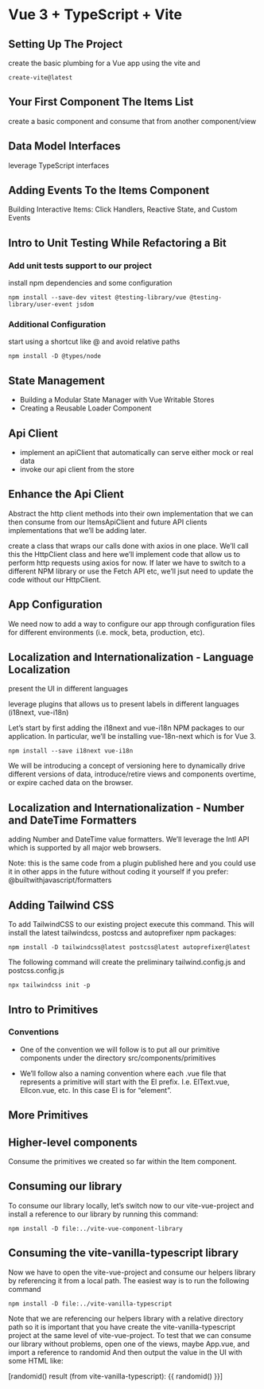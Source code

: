 # Vue 3 + TypeScript + Vite

## Setting Up The Project

create the basic plumbing for a Vue app using the vite and

```shell
create-vite@latest
```

## Your First Component The Items List

create a basic component and consume that from another component/view

## Data Model Interfaces

leverage TypeScript interfaces

## Adding Events To the Items Component

Building Interactive Items: Click Handlers, Reactive State, and Custom Events

## Intro to Unit Testing While Refactoring a Bit

### Add unit tests support to our project

install npm dependencies and some configuration

```shell
npm install --save-dev vitest @testing-library/vue @testing-library/user-event jsdom
```

### Additional Configuration

start using a shortcut like @ and avoid relative paths

```shell
npm install -D @types/node
```

## State Management
* Building a Modular State Manager with Vue Writable Stores
* Creating a Reusable Loader Component

## Api Client
* implement an apiClient that automatically can serve either mock or real data
* invoke our api client from the store

## Enhance the Api Client

Abstract the http client methods into their own implementation that we can then consume from our ItemsApiClient and future API clients implementations that we’ll be adding later.

create a class that wraps our calls done with axios in one place. We’ll call this the HttpClient class and here we’ll implement code that allow us to perform http requests using axios for now. 
If later we have to switch to a different NPM library or use the Fetch API etc, we’ll jsut need to update the code without our HttpClient.

## App Configuration

We need now to add a way to configure our app through configuration files for different environments (i.e. mock, beta, production, etc).

## Localization and Internationalization - Language Localization

present the UI in different languages

leverage plugins that allows us to present labels in different languages (i18next, vue-i18n)

Let’s start by first adding the i18next and vue-i18n NPM packages to our application. In particular, we’ll be installing vue-18n-next which is for Vue 3.

```shell
npm install --save i18next vue-i18n
```
We will be introducing a concept of versioning here to dynamically drive different versions of data, introduce/retire views and components overtime, or expire cached data on the browser.

## Localization and Internationalization - Number and DateTime Formatters

adding Number and DateTime value formatters. 
We’ll leverage the Intl API which is supported by all major web browsers.

Note: this is the same code from a plugin published here and you could use it in other apps in the future without coding it yourself if you prefer: @builtwithjavascript/formatters

## Adding Tailwind CSS

To add TailwindCSS to our existing project execute this command. 
This will install the latest tailwindcss, postcss and autoprefixer npm packages:
```shell
npm install -D tailwindcss@latest postcss@latest autoprefixer@latest
```

The following command will create the preliminary tailwind.config.js and postcss.config.js
```shell
npx tailwindcss init -p
```

## Intro to Primitives

### Conventions

* One of the convention we will follow is to put all our primitive components under the directory src/components/primitives

* We’ll follow also a naming convention where each .vue file that represents a primitive will start with the El prefix. I.e. ElText.vue, ElIcon.vue, etc. In this case El is for “element”.

## More Primitives

## Higher-level components

Consume the primitives we created so far within the Item component.

## Consuming our library
To consume our library locally, let’s switch now to our vite-vue-project and install a reference to our library by running this command:

```shell
npm install -D file:../vite-vue-component-library
```

## Consuming the vite-vanilla-typescript library
Now we have to open the vite-vue-project and consume our helpers library by referencing it from a local path.
The easiest way is to run the following command

```shell
npm install -D file:../vite-vanilla-typescript
```
Note that we are referencing our helpers library with a relative directory path so it is important that you have create the vite-vanilla-typescript project at the same level of vite-vue-project.
To test that we can consume our library without problems, open one of the views, maybe App.vue, and import a reference to randomid And then output the value in the UI with some HTML like:
<p>[randomid() result (from vite-vanilla-typescript): {{ randomid() }}]</p>